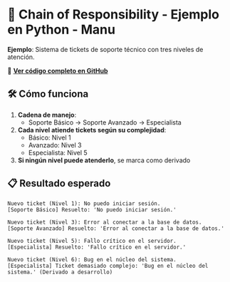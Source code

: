 # 🧩 Chain of Responsibility - Ejemplo en Python - Manu

**Ejemplo**: Sistema de tickets de soporte técnico con tres niveles de atención.

🔗 **[Ver código completo en GitHub](https://github.com/manu-mx/block_responsability_manu/block_responsability_pi1.py)**

## 🛠️ Cómo funciona
1. **Cadena de manejo**:
   - Soporte Básico → Soporte Avanzado → Especialista
2. **Cada nivel atiende tickets según su complejidad**:
   - Básico: Nivel 1
   - Avanzado: Nivel 3
   - Especialista: Nivel 5
3. **Si ningún nivel puede atenderlo**, se marca como derivado

## 📋 Resultado esperado
```plaintext
Nuevo ticket (Nivel 1): No puedo iniciar sesión.
[Soporte Básico] Resuelto: 'No puedo iniciar sesión.'

Nuevo ticket (Nivel 3): Error al conectar a la base de datos.
[Soporte Avanzado] Resuelto: 'Error al conectar a la base de datos.'

Nuevo ticket (Nivel 5): Fallo crítico en el servidor.
[Especialista] Resuelto: 'Fallo crítico en el servidor.'

Nuevo ticket (Nivel 6): Bug en el núcleo del sistema.
[Especialista] Ticket demasiado complejo: 'Bug en el núcleo del sistema.' (Derivado a desarrollo)
